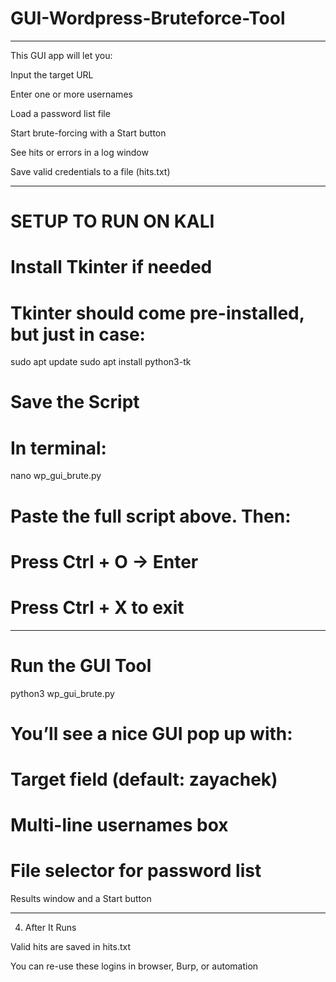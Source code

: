 # GUI-Wordpress-Bruteforce-Tool
---
This GUI app will let you:

Input the target URL

Enter one or more usernames

Load a password list file

Start brute-forcing with a Start button

See hits or errors in a log window

Save valid credentials to a file (hits.txt)

---
# SETUP TO RUN ON KALI

# Install Tkinter if needed #

# Tkinter should come pre-installed, but just in case:

sudo apt update
sudo apt install python3-tk

# Save the Script

# In terminal: #

nano wp_gui_brute.py

# Paste the full script above. Then:

# Press Ctrl + O → Enter

# Press Ctrl + X to exit

---

# Run the GUI Tool

python3 wp_gui_brute.py

# You’ll see a nice GUI pop up with:

# Target field (default: zayachek)

# Multi-line usernames box

# File selector for password list

Results window and a Start button



---

4. After It Runs

Valid hits are saved in hits.txt

You can re-use these logins in browser, Burp, or automation

